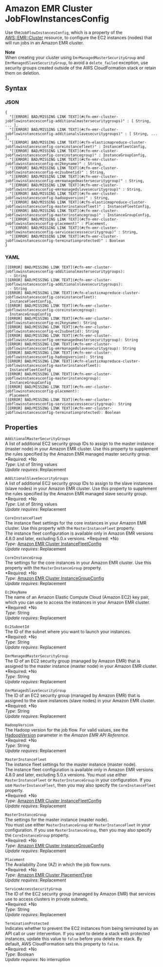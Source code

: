 # Amazon EMR Cluster JobFlowInstancesConfig<a name="aws-properties-emr-cluster-jobflowinstancesconfig"></a>

Use the`JobFlowInstancesConfig`, which is a property of the [AWS::EMR::Cluster](aws-resource-emr-cluster.md) resource, to configure the EC2 instances \(nodes\) that will run jobs in an Amazon EMR cluster\.

**Note**  
When creating your cluster using `EmrManagedMasterSecurityGroup` and `EmrManagedSlaveSecurityGroup`, to avoid a `delete_failed` exception, use security groups created outside of the AWS CloudFormation stack or retain them on deletion\.

## Syntax<a name="w3ab2c21c14d907b7"></a>

### JSON<a name="aws-properties-emr-cluster-jobflowinstancesconfig-syntax.json"></a>

```
{
  "[[ERROR] BAD/MISSING LINK TEXT](#cfn-emr-cluster-jobflowinstancesconfig-additionalmastersecuritygroups)" : [ String, ... ],
  "[[ERROR] BAD/MISSING LINK TEXT](#cfn-emr-cluster-jobflowinstancesconfig-additionalslavesecuritygroups)" : [ String, ... ],
  "[[ERROR] BAD/MISSING LINK TEXT](#cfn-elasticmapreduce-cluster-jobflowinstancesconfig-coreinstancefleet)" : InstanceFleetConfig,
  "[[ERROR] BAD/MISSING LINK TEXT](#cfn-emr-cluster-jobflowinstancesconfig-coreinstancegroup)" : InstanceGroupConfig,
  "[[ERROR] BAD/MISSING LINK TEXT](#cfn-emr-cluster-jobflowinstancesconfig-ec2keyname)" : String,
  "[[ERROR] BAD/MISSING LINK TEXT](#cfn-emr-cluster-jobflowinstancesconfig-ec2subnetid)" : String,
  "[[ERROR] BAD/MISSING LINK TEXT](#cfn-emr-cluster-jobflowinstancesconfig-emrmanagedmastersecuritygroup)" : String,
  "[[ERROR] BAD/MISSING LINK TEXT](#cfn-emr-cluster-jobflowinstancesconfig-emrmanagedslavesecuritygroup)" : String,
  "[[ERROR] BAD/MISSING LINK TEXT](#cfn-emr-cluster-jobflowinstancesconfig-hadoopversion)" : String,
  "[[ERROR] BAD/MISSING LINK TEXT](#cfn-elasticmapreduce-cluster-jobflowinstancesconfig-masterinstancefleet)" : InstanceFleetConfig,
  "[[ERROR] BAD/MISSING LINK TEXT](#cfn-emr-cluster-jobflowinstancesconfig-masterinstancegroup)" : InstanceGroupConfig,
  "[[ERROR] BAD/MISSING LINK TEXT](#cfn-emr-cluster-jobflowinstancesconfig-placement)" : Placement,
  "[[ERROR] BAD/MISSING LINK TEXT](#cfn-emr-cluster-jobflowinstancesconfig-serviceaccesssecuritygroup)" : String,
  "[[ERROR] BAD/MISSING LINK TEXT](#cfn-emr-cluster-jobflowinstancesconfig-terminationprotected)" : Boolean
}
```

### YAML<a name="aws-properties-emr-cluster-jobflowinstancesconfig-syntax.yaml"></a>

```
[[ERROR] BAD/MISSING LINK TEXT](#cfn-emr-cluster-jobflowinstancesconfig-additionalmastersecuritygroups):
  - String
[[ERROR] BAD/MISSING LINK TEXT](#cfn-emr-cluster-jobflowinstancesconfig-additionalslavesecuritygroups):
  - String
[[ERROR] BAD/MISSING LINK TEXT](#cfn-elasticmapreduce-cluster-jobflowinstancesconfig-coreinstancefleet):
  InstanceFleetConfig,
[[ERROR] BAD/MISSING LINK TEXT](#cfn-emr-cluster-jobflowinstancesconfig-coreinstancegroup):
  InstanceGroupConfig
[[ERROR] BAD/MISSING LINK TEXT](#cfn-emr-cluster-jobflowinstancesconfig-ec2keyname): String
[[ERROR] BAD/MISSING LINK TEXT](#cfn-emr-cluster-jobflowinstancesconfig-ec2subnetid): String
[[ERROR] BAD/MISSING LINK TEXT](#cfn-emr-cluster-jobflowinstancesconfig-emrmanagedmastersecuritygroup): String
[[ERROR] BAD/MISSING LINK TEXT](#cfn-emr-cluster-jobflowinstancesconfig-emrmanagedslavesecuritygroup): String
[[ERROR] BAD/MISSING LINK TEXT](#cfn-emr-cluster-jobflowinstancesconfig-hadoopversion): String
[[ERROR] BAD/MISSING LINK TEXT](#cfn-elasticmapreduce-cluster-jobflowinstancesconfig-masterinstancefleet):
  InstanceFleetConfig
[[ERROR] BAD/MISSING LINK TEXT](#cfn-emr-cluster-jobflowinstancesconfig-masterinstancegroup):
  InstanceGroupConfig
[[ERROR] BAD/MISSING LINK TEXT](#cfn-emr-cluster-jobflowinstancesconfig-placement):
  Placement
[[ERROR] BAD/MISSING LINK TEXT](#cfn-emr-cluster-jobflowinstancesconfig-serviceaccesssecuritygroup): String
[[ERROR] BAD/MISSING LINK TEXT](#cfn-emr-cluster-jobflowinstancesconfig-terminationprotected): Boolean
```

## Properties<a name="w3ab2c21c14d907b9"></a>

`AdditionalMasterSecurityGroups`  
A list of additional EC2 security group IDs to assign to the master instance \(master node\) in your Amazon EMR cluster\. Use this property to supplement the rules specified by the Amazon EMR managed master security group\.  
*Required: *No  
*Type*: List of String values  
*Update requires*: Replacement

`AdditionalSlaveSecurityGroups`  
A list of additional EC2 security group IDs to assign to the slave instances \(slave nodes\) in your Amazon EMR cluster\. Use this property to supplement the rules specified by the Amazon EMR managed slave security group\.  
*Required: *No  
*Type*: List of String values  
*Update requires*: Replacement

`CoreInstanceFleet`  
The instance fleet settings for the core instances in your Amazon EMR cluster\. Use this property with the `MasterInstanceFleet` property\.  
The instance fleet configuration is available only in Amazon EMR versions 4\.8\.0 and later, excluding 5\.0\.x versions\.
*Required: *No  
*Type*: [Amazon EMR Cluster InstanceFleetConfig](aws-properties-elasticmapreduce-cluster-instancefleetconfig.md)  
*Update requires*: Replacement

`CoreInstanceGroup`  
The settings for the core instances in your Amazon EMR cluster\. Use this property with the `MasterInstanceGroup` property\.  
*Required: *No  
*Type*: [Amazon EMR Cluster InstanceGroupConfig](aws-properties-emr-cluster-jobflowinstancesconfig-instancegroupconfig.md)  
*Update requires*: Replacement

`Ec2KeyName`  
The name of an Amazon Elastic Compute Cloud \(Amazon EC2\) key pair, which you can use to access the instances in your Amazon EMR cluster\.  
*Required: *No  
*Type*: String  
*Update requires*: Replacement

`Ec2SubnetId`  
The ID of the subnet where you want to launch your instances\.  
*Required: *No  
*Type*: String  
*Update requires*: Replacement

`EmrManagedMasterSecurityGroup`  
The ID of an EC2 security group \(managed by Amazon EMR\) that is assigned to the master instance \(master node\) in your Amazon EMR cluster\.  
*Required: *No  
*Type*: String  
*Update requires*: Replacement

`EmrManagedSlaveSecurityGroup`  
The ID of an EC2 security group \(managed by Amazon EMR\) that is assigned to the slave instances \(slave nodes\) in your Amazon EMR cluster\.  
*Required: *No  
*Type*: String  
*Update requires*: Replacement

`HadoopVersion`  
The Hadoop version for the job flow\. For valid values, see the [HadoopVersion](http://docs.aws.amazon.com/ElasticMapReduce/latest/API/API_JobFlowInstancesConfig.html) parameter in the *Amazon EMR API Reference*\.  
*Required: *No  
*Type*: String  
*Update requires*: Replacement

`MasterInstanceFleet`  
The instance fleet settings for the master instance \(master node\)\.  
The instance fleet configuration is available only in Amazon EMR versions 4\.8\.0 and later, excluding 5\.0\.x versions\.
You must use either `MasterInstanceFleet` or `MasterInstanceGroup` in your configuration\. If you use `MasterInstanceFleet`, then you may also specify the `CoreInstanceFleet` property\.  
*Required: *No  
*Type*: [Amazon EMR Cluster InstanceFleetConfig](aws-properties-elasticmapreduce-cluster-instancefleetconfig.md)  
*Update requires*: Replacement

`MasterInstanceGroup`  
The settings for the master instance \(master node\)\.  
You must use either `MasterInstanceGroup` or `MasterInstanceFleet` in your configuration\. If you use `MasterInstanceGroup`, then you may also specify the `CoreInstanceGroup` property\.  
*Required: *No  
*Type*: [Amazon EMR Cluster InstanceGroupConfig](aws-properties-emr-cluster-jobflowinstancesconfig-instancegroupconfig.md)  
*Update requires*: Replacement

`Placement`  
The Availability Zone \(AZ\) in which the job flow runs\.  
*Required: *No  
*Type*: [Amazon EMR Cluster PlacementType](aws-properties-emr-cluster-jobflowinstancesconfig-placementtype.md)  
*Update requires*: Replacement

`ServiceAccessSecurityGroup`  
The ID of the EC2 security group \(managed by Amazon EMR\) that services use to access clusters in private subnets\.  
*Required: *No  
*Type*: String  
*Update requires*: Replacement

`TerminationProtected`  
Indicates whether to prevent the EC2 instances from being terminated by an API call or user intervention\. If you want to delete a stack with protected instances, update this value to `false` before you delete the stack\. By default, AWS CloudFormation sets this property to `false`\.  
*Required: *No  
*Type*: Boolean  
*Update requires*: No interruption